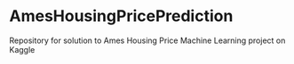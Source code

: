 # AmesHousingPricePrediction
Repository for solution to Ames Housing Price Machine Learning project on Kaggle

